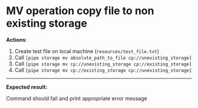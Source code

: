 # MV operation copy file to non existing storage

**Actions**:

1.	Create test file on local machine (`resources/test_file.txt`)
2.	Call `[pipe storage mv absolute_path_to_file cp://unexisting_storage]`
3.	Call `[pipe storage mv cp://unexisting_storage cp://existing_storage]`
4.	Call `[pipe storage mv cp://existing_storage cp://unexisting_storage]`

***
**Expected result:**

Command should fail and print appropriate error message